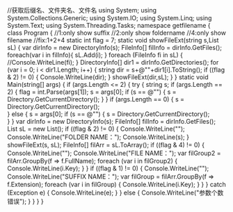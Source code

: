 //获取后缀名、文件夹名、文件名
using System;
using System.Collections.Generic;
using System.IO;
using System.Linq;
using System.Text;
using System.Threading.Tasks;
namespace getfilename
{
    class Program
    {
        //1:only show suffix
        //2:only show foldername
        //4:only show filename
        //fix:1+2+4
        static int flag = 7;
        static void showFileExt(string s,List<FileInfo> sL)
        {
            var dirInfo = new DirectoryInfo(s);
            FileInfo[] filInfo = dirInfo.GetFiles();
            foreach(var i in filInfo){
                sL.Add(i);
            }
            foreach (FileInfo fi in sL)
            {
                //Console.WriteLine(fi);
            }
            DirectoryInfo[] dir1 = dirInfo.GetDirectories();
            for (var i = 0; i < dir1.Length; i++)
            {
                string dir = s+@"\"+dir1[i].ToString();
                if ((flag & 2) != 0)
                {
                    Console.WriteLine(dir);
                }
                showFileExt(dir,sL);
            }
        }
        static void Main(string[] args)
        {
            if (args.Length <= 2)
            {
                try
                {
                    string s;
                    if (args.Length == 2)
                    {
                        flag = int.Parse(args[1]);
                        s = args[0];
                        if (s == @"\")
                        {
                            s = Directory.GetCurrentDirectory();
                        }
                    }
                    if (args.Length == 0)
                    {
                        s = Directory.GetCurrentDirectory();               
                    }
                    else
                    {
                        s = args[0];
                        if (s == @"\")
                        {
                            s = Directory.GetCurrentDirectory();  
                        }
                    }
                    var dirInfo = new DirectoryInfo(s);
                    FileInfo[] filInfo = dirInfo.GetFiles();
                    List<FileInfo> sL = new List<FileInfo>();
                    if ((flag & 2) != 0)
                    {
                        Console.WriteLine("");
                        Console.WriteLine("FOLDER NAME：");
                        Console.WriteLine(s);
                    }
                    showFileExt(s, sL);
                    FileInfo[] filArr = sL.ToArray();
                    if ((flag & 4) != 0)
                    {
                        Console.WriteLine("");
                        Console.WriteLine("FILE NAME：");
                        var filGroup2 = filArr.GroupBy(f => f.FullName);
                        foreach (var i in filGroup2)
                        {
                            Console.WriteLine(i.Key);
                        }
                    }
                    if ((flag & 1) != 0)
                    {
                        Console.WriteLine("");
                        Console.WriteLine("SUFFIX NAME：");
                        var filGroup = filArr.GroupBy(f => f.Extension);
                        foreach (var i in filGroup)
                        {
                            Console.WriteLine(i.Key);
                        }
                    }
                }
                catch (Exception e)
                {
                    Console.WriteLine(e);
                }
            }
            else
            {
                Console.WriteLine("参数个数错误");
            }
        }
    }
}

